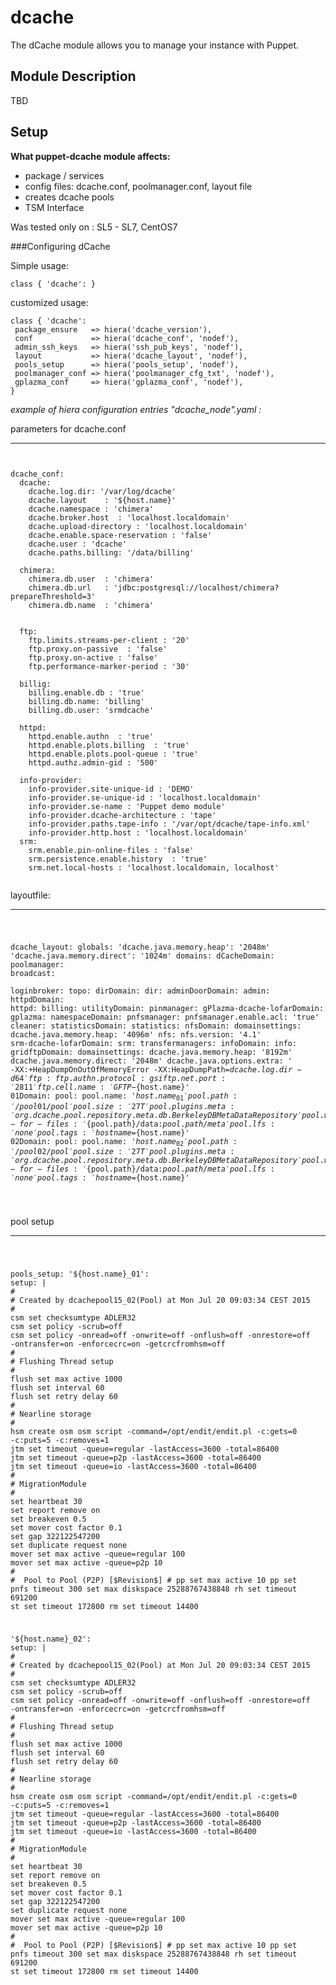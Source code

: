 # dcache #


The dCache module allows you to manage your instance with Puppet.

Module Description
-------------------

TBD

Setup
-----

**What puppet-dcache module affects:**

* package / services
* config files:  dcache.conf, poolmanager.conf, layout file
* creates dcache pools
* TSM Interface

Was tested only on : SL5 - SL7, CentOS7


###Configuring dCache

Simple usage: 

    class { 'dcache': }
  
customized usage:

    class { 'dcache':
     package_ensure   => hiera('dcache_version'),
     conf             => hiera('dcache_conf', 'nodef'),
     admin_ssh_keys   => hiera('ssh_pub_keys', 'nodef'),
     layout           => hiera('dcache_layout', 'nodef'),
     pools_setup      => hiera('pools_setup', 'nodef'),
     poolmanager_conf => hiera('poolmanager_cfg_txt', 'nodef'),
     gplazma_conf     => hiera('gplazma_conf', 'nodef'),
    }
 
 
*example of hiera configuration entries "_dcache_node_".yaml :* 

 parameters for dcache.conf
***
<pre><code>

dcache_conf:
  dcache: 
    dcache.log.dir: '/var/log/dcache'
    dcache.layout    : '${host.name}'
    dcache.namespace : 'chimera'
    dcache.broker.host  : 'localhost.localdomain'
    dcache.upload-directory : 'localhost.localdomain'
    dcache.enable.space-reservation : 'false'
    dcache.user : 'dcache'
    dcache.paths.billing: '/data/billing'
    
  chimera:
    chimera.db.user  : 'chimera'
    chimera.db.url   : 'jdbc:postgresql://localhost/chimera?prepareThreshold=3'
    chimera.db.name  : 'chimera'


  ftp:
    ftp.limits.streams-per-client : '20'
    ftp.proxy.on-passive  : 'false'
    ftp.proxy.on-active : 'false'
    ftp.performance-marker-period : '30'
  
  billig:
    billing.enable.db : 'true'
    billing.db.name: 'billing'
    billing.db.user: 'srmdcache'

  httpd:
    httpd.enable.authn  : 'true'
    httpd.enable.plots.billing  : 'true'
    httpd.enable.plots.pool-queue : 'true'
    httpd.authz.admin-gid : '500'

  info-provider:
    info-provider.site-unique-id : 'DEMO'
    info-provider.se-unique-id : 'localhost.localdomain'
    info-provider.se-name : 'Puppet demo module'
    info-provider.dcache-architecture : 'tape'
    info-provider.paths.tape-info : '/var/opt/dcache/tape-info.xml'
    info-provider.http.host : 'localhost.localdomain'
  srm:
    srm.enable.pin-online-files : 'false'
    srm.persistence.enable.history  : 'true'
    srm.net.local-hosts : 'localhost.localdomain, localhost'

</code></pre> 

 layoutfile: 
***
<code><pre>

 dcache_layout:
  globals: 
    'dcache.java.memory.heap': '2048m'
    'dcache.java.memory.direct': '1024m'
  domains:
    dCacheDomain:
      poolmanager: 
      broadcast:  
      loginbroker: 
      topo: 
    dirDomain:
      dir:
    adminDoorDomain:
      admin:
    httpdDomain:
      httpd:
      billing:
    utilityDomain:
      pinmanager:
    gPlazma-dcache-lofarDomain:
      gplazma:
    namespaceDomain:
      pnfsmanager: 
         pnfsmanager.enable.acl: 'true'
      cleaner:
    statisticsDomain:
      statistics:
    nfsDomain:
      domainsettings: 
        dcache.java.memory.heap: '4096m'
      nfs:
        nfs.version: '4.1'
    srm-dcache-lofarDomain:
      srm:
      transfermanagers:
    infoDomain:
      info:
    gridftpDomain:
      domainsettings:
        dcache.java.memory.heap: '8192m'
        dcache.java.memory.direct: '2048m'
        dcache.java.options.extra: ' -XX:+HeapDumpOnOutOfMemoryError -XX:HeapDumpPath=${dcache.log.dir} -d64'
      ftp:
        ftp.authn.protocol:  gsi
        ftp.net.port: '2811'
        ftp.cell.name: 'GFTP-${host.name}'
    01Domain: 
      pool:
        pool.name: '${host.name}_01'
        pool.path: '/pool01/pool'
        pool.size: '27T'
        pool.plugins.meta: 'org.dcache.pool.repository.meta.db.BerkeleyDBMetaDataRepository'
        pool.wait-for-files: '${pool.path}/data:${pool.path}/meta'
        pool.lfs: 'none'
        pool.tags: 'hostname=${host.name}'
    02Domain: 
      pool:
        pool.name: '${host.name}_02'
        pool.path: '/pool02/pool'
        pool.size: '27T'
        pool.plugins.meta: 'org.dcache.pool.repository.meta.db.BerkeleyDBMetaDataRepository'
        pool.wait-for-files: '${pool.path}/data:${pool.path}/meta'
        pool.lfs: 'none'
        pool.tags: 'hostname=${host.name}'

</code></pre>

pool setup 
***

<code><pre>

 pools_setup:
  '${host.name}_01':
     setup: |
       #
       # Created by dcachepool15_02(Pool) at Mon Jul 20 09:03:34 CEST 2015
       #
       csm set checksumtype ADLER32
       csm set policy -scrub=off
       csm set policy -onread=off -onwrite=off -onflush=off -onrestore=off -ontransfer=on -enforcecrc=on -getcrcfromhsm=off
       #
       # Flushing Thread setup
       #
       flush set max active 1000
       flush set interval 60
       flush set retry delay 60
       #
       # Nearline storage
       #
       hsm create osm osm script -command=/opt/endit/endit.pl -c:gets=0 -c:puts=5 -c:removes=1
       jtm set timeout -queue=regular -lastAccess=3600 -total=86400
       jtm set timeout -queue=p2p -lastAccess=3600 -total=86400
       jtm set timeout -queue=io -lastAccess=3600 -total=86400
       #
       # MigrationModule
       #
       set heartbeat 30
       set report remove on
       set breakeven 0.5
       set mover cost factor 0.1
       set gap 322122547200
       set duplicate request none
       mover set max active -queue=regular 100
       mover set max active -queue=p2p 10
       #
       #  Pool to Pool (P2P) [$Revision$]
       #
       pp set max active 10
       pp set pnfs timeout 300
       set max diskspace 25288767438848
       rh set timeout 691200
       st set timeout 172800
       rm set timeout 14400

  '${host.name}_02':
     setup: |
       #
       # Created by dcachepool15_02(Pool) at Mon Jul 20 09:03:34 CEST 2015
       #
       csm set checksumtype ADLER32
       csm set policy -scrub=off
       csm set policy -onread=off -onwrite=off -onflush=off -onrestore=off -ontransfer=on -enforcecrc=on -getcrcfromhsm=off
       #
       # Flushing Thread setup
       #
       flush set max active 1000
       flush set interval 60
       flush set retry delay 60
       #
       # Nearline storage
       #
       hsm create osm osm script -command=/opt/endit/endit.pl -c:gets=0 -c:puts=5 -c:removes=1
       jtm set timeout -queue=regular -lastAccess=3600 -total=86400
       jtm set timeout -queue=p2p -lastAccess=3600 -total=86400
       jtm set timeout -queue=io -lastAccess=3600 -total=86400
       #
       # MigrationModule
       #
       set heartbeat 30
       set report remove on
       set breakeven 0.5
       set mover cost factor 0.1
       set gap 322122547200
       set duplicate request none
       mover set max active -queue=regular 100
       mover set max active -queue=p2p 10
       #
       #  Pool to Pool (P2P) [$Revision$]
       #
       pp set max active 10
       pp set pnfs timeout 300
       set max diskspace 25288767438848
       rh set timeout 691200
       st set timeout 172800
       rm set timeout 14400

</code></pre>
 
 
 
